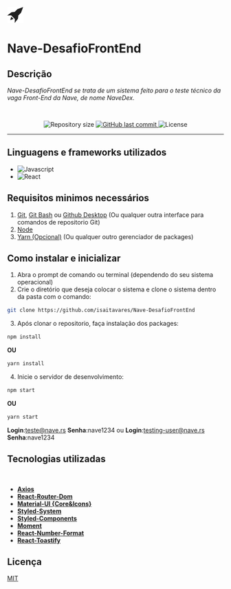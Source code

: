 <img alt="Nave" src="public/logo-nave-NL.png">

# **Nave-DesafioFrontEnd** 

## Descrição
*Nave-DesafioFrontEnd se trata de um sistema feito para o teste técnico da vaga Front-End da Nave, de nome NaveDex.*

<br/>
<p align="center">

  <img alt="Repository size" src="https://img.shields.io/github/repo-size/isaitavares/Nave-DesafioFrontEnd">
  
  <a href="https://github.com/isaitavares/Nave-DesafioFrontEnd/commits/master">
    <img alt="GitHub last commit" src="https://img.shields.io/github/last-commit/isaitavares/Nave-DesafioFrontEnd">
  </a>

  <img alt="License" src="https://img.shields.io/badge/license-MIT-red">
</p>

----------------

## Linguagens e frameworks utilizados
* <img alt="Javascript" src="https://img.shields.io/badge/Javascript-green">
* <img alt="React" src="https://img.shields.io/badge/React-blue">
## Requisitos minimos necessários

1. [Git](https://git-scm.com), [Git Bash](https://gitforwindows.org) ou [Github Desktop](https://desktop.github.com) (Ou qualquer outra interface para comandos de repositorio Git)
2. [Node](https://nodejs.org/en/)
3. [Yarn (Opcional)](https://yarnpkg.com) (Ou qualquer outro gerenciador de packages)

## Como instalar e inicializar

1. Abra o prompt de comando ou terminal (dependendo do seu sistema operacional)
2. Crie o diretório que deseja colocar o sistema e clone o sistema dentro da pasta com o comando:
```bash
git clone https://github.com/isaitavares/Nave-DesafioFrontEnd
```
3. Após clonar o repositorio, faça instalação dos packages:
```bash
npm install
```
**OU**
```bash
yarn install
```
4. Inicie o servidor de desenvolvimento:
```bash
npm start
```
**OU**
```bash
yarn start
```

**Login**:teste@nave.rs
**Senha**:nave1234
ou 
**Login**:testing-user@nave.rs
**Senha**:nave1234


## Tecnologias utilizadas
<br/>

*  **[Axios](https://github.com/axios/axios)**
*  **[React-Router-Dom](https://reactrouter.com)**
*  **[Material-UI {Core&Icons}](https://material-ui.com)**
*  **[Styled-System](https://styled-system.com)**
*  **[Styled-Components](https://styled-components.com)**
*  **[Moment](https://momentjs.com)**
*  **[React-Number-Format](https://www.npmjs.com/package/react-number-format)**
*  **[React-Toastify](https://fkhadra.github.io/react-toastify)**



## Licença
[MIT](https://choosealicense.com/licenses/mit/)
